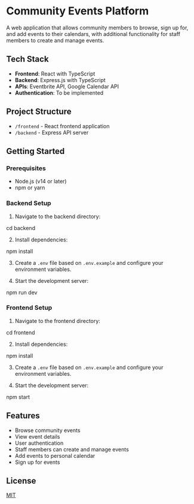# Community Events Platform

A web application that allows community members to browse, sign up for, and add events to their calendars, with additional functionality for staff members to create and manage events.

## Tech Stack

- **Frontend**: React with TypeScript
- **Backend**: Express.js with TypeScript
- **APIs**: Eventbrite API, Google Calendar API
- **Authentication**: To be implemented

## Project Structure

- `/frontend` - React frontend application
- `/backend` - Express API server

## Getting Started

### Prerequisites

- Node.js (v14 or later)
- npm or yarn

### Backend Setup

1. Navigate to the backend directory:

cd backend

2. Install dependencies:

npm install

3. Create a `.env` file based on `.env.example` and configure your environment variables.

4. Start the development server:

npm run dev

### Frontend Setup

1. Navigate to the frontend directory:

cd frontend

2. Install dependencies:

npm install

3. Create a `.env` file based on `.env.example` and configure your environment variables.

4. Start the development server:

npm start

## Features

- Browse community events
- View event details
- User authentication
- Staff members can create and manage events
- Add events to personal calendar
- Sign up for events

## License

[MIT](LICENSE)
